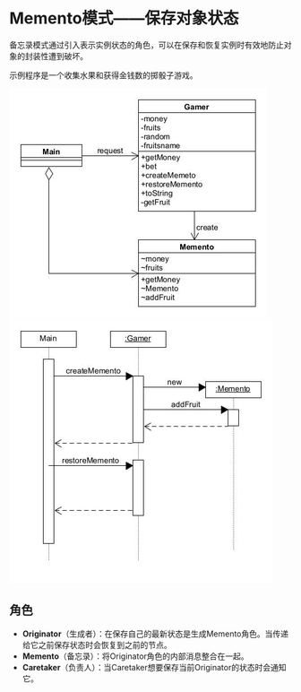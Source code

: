# Memento模式——保存对象状态

备忘录模式通过引入表示实例状态的角色，可以在保存和恢复实例时有效地防止对象的封装性遭到破坏。

示例程序是一个收集水果和获得金钱数的掷骰子游戏。

![memento](asset/memento.jpg)
![memento2](asset/memento2.jpg)
## 角色

* **Originator**（生成者）：在保存自己的最新状态是生成Memento角色。当传递给它之前保存状态时会恢复到之前的节点。
* **Memento**（备忘录）：将Originator角色的内部消息整合在一起。
* **Caretaker**（负责人）：当Caretaker想要保存当前Originator的状态时会通知它。